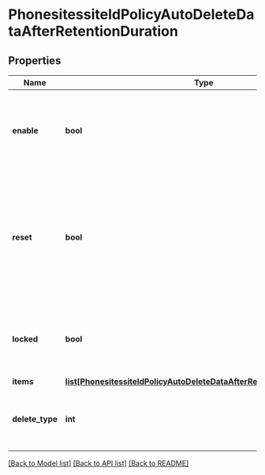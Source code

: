 # PhonesitessiteIdPolicyAutoDeleteDataAfterRetentionDuration

## Properties
Name | Type | Description | Notes
------------ | ------------- | ------------- | -------------
**enable** | **bool** | Allow Zoom to automatically delete data after the retention duration has lapsed. | [optional] 
**reset** | **bool** | Whether the current settings will use the phone account&#x27;s settings (applicable if the current settings are using the new policy framework). | [optional] 
**locked** | **bool** | Whether the senior administrator allows users to modify the current settings. | [optional] 
**items** | [**list[PhonesitessiteIdPolicyAutoDeleteDataAfterRetentionDurationItems]**](PhonesitessiteIdPolicyAutoDeleteDataAfterRetentionDurationItems.md) |  | [optional] 
**delete_type** | **int** | Delete policy &lt;br&gt;* 1 - soft delete &lt;br&gt;* 2 - permanent delete | [optional] 

[[Back to Model list]](../README.md#documentation-for-models) [[Back to API list]](../README.md#documentation-for-api-endpoints) [[Back to README]](../README.md)

